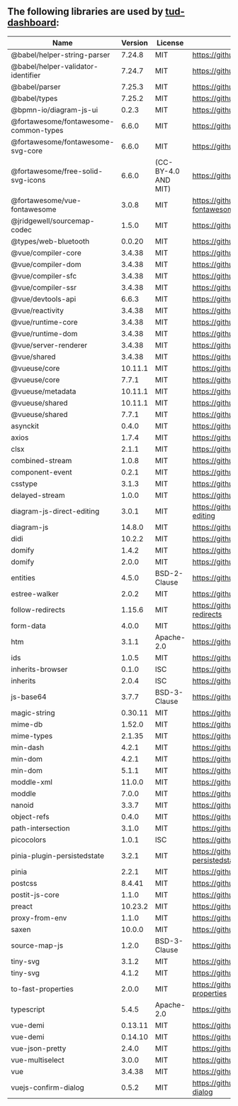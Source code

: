 ## The following libraries are used by [tud-dashboard](https://github.com/VerDatAs/tud-dashboard):

|    Name    |   Version  |   License  |     URL    |
| ---------- | ---------- | ---------- | ---------- |
| @babel/helper-string-parser | 7.24.8 | MIT | https://github.com/babel/babel |
| @babel/helper-validator-identifier | 7.24.7 | MIT | https://github.com/babel/babel |
| @babel/parser | 7.25.3 | MIT | https://github.com/babel/babel |
| @babel/types | 7.25.2 | MIT | https://github.com/babel/babel |
| @bpmn-io/diagram-js-ui | 0.2.3 | MIT | https://github.com/bpmn-io/diagram-js-ui |
| @fortawesome/fontawesome-common-types | 6.6.0 | MIT | https://github.com/FortAwesome/Font-Awesome |
| @fortawesome/fontawesome-svg-core | 6.6.0 | MIT | https://github.com/FortAwesome/Font-Awesome |
| @fortawesome/free-solid-svg-icons | 6.6.0 | (CC-BY-4.0 AND MIT) | https://github.com/FortAwesome/Font-Awesome |
| @fortawesome/vue-fontawesome | 3.0.8 | MIT | https://github.com/FortAwesome/vue-fontawesome |
| @jridgewell/sourcemap-codec | 1.5.0 | MIT | https://github.com/jridgewell/sourcemap-codec |
| @types/web-bluetooth | 0.0.20 | MIT | https://github.com/DefinitelyTyped/DefinitelyTyped |
| @vue/compiler-core | 3.4.38 | MIT | https://github.com/vuejs/core |
| @vue/compiler-dom | 3.4.38 | MIT | https://github.com/vuejs/core |
| @vue/compiler-sfc | 3.4.38 | MIT | https://github.com/vuejs/core |
| @vue/compiler-ssr | 3.4.38 | MIT | https://github.com/vuejs/core |
| @vue/devtools-api | 6.6.3 | MIT | https://github.com/vuejs/vue-devtools |
| @vue/reactivity | 3.4.38 | MIT | https://github.com/vuejs/core |
| @vue/runtime-core | 3.4.38 | MIT | https://github.com/vuejs/core |
| @vue/runtime-dom | 3.4.38 | MIT | https://github.com/vuejs/core |
| @vue/server-renderer | 3.4.38 | MIT | https://github.com/vuejs/core |
| @vue/shared | 3.4.38 | MIT | https://github.com/vuejs/core |
| @vueuse/core | 10.11.1 | MIT | https://github.com/vueuse/vueuse |
| @vueuse/core | 7.7.1 | MIT | https://github.com/vueuse/vueuse |
| @vueuse/metadata | 10.11.1 | MIT | https://github.com/vueuse/vueuse |
| @vueuse/shared | 10.11.1 | MIT | https://github.com/vueuse/vueuse |
| @vueuse/shared | 7.7.1 | MIT | https://github.com/vueuse/vueuse |
| asynckit | 0.4.0 | MIT | https://github.com/alexindigo/asynckit |
| axios | 1.7.4 | MIT | https://github.com/axios/axios |
| clsx | 2.1.1 | MIT | https://github.com/lukeed/clsx |
| combined-stream | 1.0.8 | MIT | https://github.com/felixge/node-combined-stream |
| component-event | 0.2.1 | MIT | https://github.com/component/event |
| csstype | 3.1.3 | MIT | https://github.com/frenic/csstype |
| delayed-stream | 1.0.0 | MIT | https://github.com/felixge/node-delayed-stream |
| diagram-js-direct-editing | 3.0.1 | MIT | https://github.com/bpmn-io/diagram-js-direct-editing |
| diagram-js | 14.8.0 | MIT | https://github.com/bpmn-io/diagram-js |
| didi | 10.2.2 | MIT | https://github.com/nikku/didi |
| domify | 1.4.2 | MIT | https://github.com/sindresorhus/domify |
| domify | 2.0.0 | MIT | https://github.com/sindresorhus/domify |
| entities | 4.5.0 | BSD-2-Clause | https://github.com/fb55/entities |
| estree-walker | 2.0.2 | MIT | https://github.com/Rich-Harris/estree-walker |
| follow-redirects | 1.15.6 | MIT | https://github.com/follow-redirects/follow-redirects |
| form-data | 4.0.0 | MIT | https://github.com/form-data/form-data |
| htm | 3.1.1 | Apache-2.0 | https://github.com/developit/htm |
| ids | 1.0.5 | MIT | https://github.com/bpmn-io/ids |
| inherits-browser | 0.1.0 | ISC | https://github.com/nikku/inherits-browser |
| inherits | 2.0.4 | ISC | https://github.com/isaacs/inherits |
| js-base64 | 3.7.7 | BSD-3-Clause | https://github.com/dankogai/js-base64 |
| magic-string | 0.30.11 | MIT | https://github.com/rich-harris/magic-string |
| mime-db | 1.52.0 | MIT | https://github.com/jshttp/mime-db |
| mime-types | 2.1.35 | MIT | https://github.com/jshttp/mime-types |
| min-dash | 4.2.1 | MIT | https://github.com/bpmn-io/min-dash |
| min-dom | 4.2.1 | MIT | https://github.com/bpmn-io/min-dom |
| min-dom | 5.1.1 | MIT | https://github.com/bpmn-io/min-dom |
| moddle-xml | 11.0.0 | MIT | https://github.com/bpmn-io/moddle-xml |
| moddle | 7.0.0 | MIT | https://github.com/bpmn-io/moddle |
| nanoid | 3.3.7 | MIT | https://github.com/ai/nanoid |
| object-refs | 0.4.0 | MIT | https://github.com/bpmn-io/object-refs |
| path-intersection | 3.1.0 | MIT | https://github.com/bpmn-io/path-intersection |
| picocolors | 1.0.1 | ISC | https://github.com/alexeyraspopov/picocolors |
| pinia-plugin-persistedstate | 3.2.1 | MIT | https://github.com/prazdevs/pinia-plugin-persistedstate |
| pinia | 2.2.1 | MIT | https://github.com/vuejs/pinia |
| postcss | 8.4.41 | MIT | https://github.com/postcss/postcss |
| postit-js-core | 1.1.0 | MIT | https://github.com/pinussilvestrus/postit-js |
| preact | 10.23.2 | MIT | https://github.com/preactjs/preact |
| proxy-from-env | 1.1.0 | MIT | https://github.com/Rob--W/proxy-from-env |
| saxen | 10.0.0 | MIT | https://github.com/nikku/saxen |
| source-map-js | 1.2.0 | BSD-3-Clause | https://github.com/7rulnik/source-map-js |
| tiny-svg | 3.1.2 | MIT | https://github.com/bpmn-io/tiny-svg |
| tiny-svg | 4.1.2 | MIT | https://github.com/bpmn-io/tiny-svg |
| to-fast-properties | 2.0.0 | MIT | https://github.com/sindresorhus/to-fast-properties |
| typescript | 5.4.5 | Apache-2.0 | https://github.com/Microsoft/TypeScript |
| vue-demi | 0.13.11 | MIT | https://github.com/antfu/vue-demi |
| vue-demi | 0.14.10 | MIT | https://github.com/antfu/vue-demi |
| vue-json-pretty | 2.4.0 | MIT | https://github.com/leezng/vue-json-pretty |
| vue-multiselect | 3.0.0 | MIT | https://github.com/suadelabs/vue-multiselect |
| vue | 3.4.38 | MIT | https://github.com/vuejs/core |
| vuejs-confirm-dialog | 0.5.2 | MIT | https://github.com/harmyderoman/vuejs-confirm-dialog |
